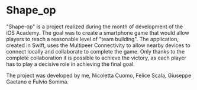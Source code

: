 # Shape_op
"Shape-op" is a project realized during the month of development of the iOS Academy.
The goal was to create a smartphone game that would allow players to reach a reasonable level of "team building". The application, created in Swift, uses the Multipeer Connectivity to allow nearby devices to connect locally and collaborate to complete the game.
Only thanks to the complete collaboration it is possible to achieve the victory, as each player has to play a decisive role in achieving the final goal.

The project was developed by me, Nicoletta Cuomo, Felice Scala, Giuseppe Gaetano e Fulvio Somma.
